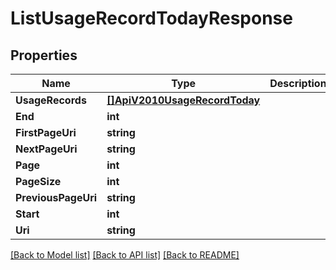 # ListUsageRecordTodayResponse

## Properties

Name | Type | Description | Notes
------------ | ------------- | ------------- | -------------
**UsageRecords** | [**[]ApiV2010UsageRecordToday**](ApiV2010UsageRecordToday.md) |  |[optional] 
**End** | **int** |  |[optional] 
**FirstPageUri** | **string** |  |[optional] 
**NextPageUri** | **string** |  |[optional] 
**Page** | **int** |  |[optional] 
**PageSize** | **int** |  |[optional] 
**PreviousPageUri** | **string** |  |[optional] 
**Start** | **int** |  |[optional] 
**Uri** | **string** |  |[optional] 

[[Back to Model list]](../README.md#documentation-for-models) [[Back to API list]](../README.md#documentation-for-api-endpoints) [[Back to README]](../README.md)


